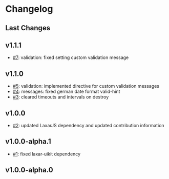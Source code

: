# Changelog

## Last Changes


## v1.1.1

- [#7](https://github.com/LaxarJS/ax-input-control/issues/7): validation: fixed setting custom validation message


## v1.1.0

- [#5](https://github.com/LaxarJS/ax-input-control/issues/5): validation: implemented directive for custom validation messages
- [#4](https://github.com/LaxarJS/ax-input-control/issues/4): messages: fixed german date format valid-hint
- [#3](https://github.com/LaxarJS/ax-input-control/issues/3): cleared timeouts and intervals on destroy


## v1.0.0

- [#2](https://github.com/LaxarJS/ax-input-control/issues/2): updated LaxarJS dependency and updated contribution information


## v1.0.0-alpha.1

- [#1](https://github.com/LaxarJS/ax-input-control/issues/1): fixed laxar-uikit dependency


## v1.0.0-alpha.0
